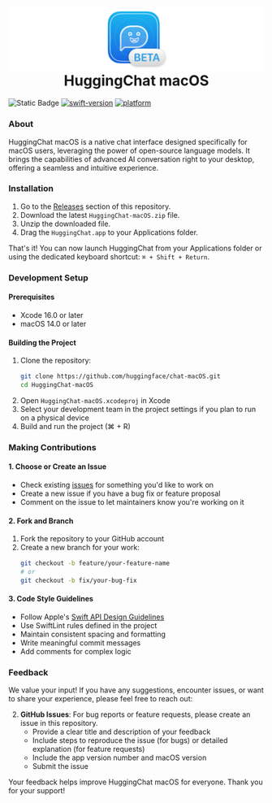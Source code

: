 <p align="center" style="margin-bottom: 0;">
  <img src="assets/banner.png" alt="HuggingChat macOS Banner">
</p>
<h1 align="center" style="margin-top: 0;">HuggingChat macOS</h1>

![Static Badge](https://img.shields.io/badge/License-Apache-orange)
[![swift-version](https://img.shields.io/badge/Swift-6.0-brightgreen.svg)](https://github.com/apple/swift)
[![platform](https://img.shields.io/badge/Platform-macOS_14.0-blue.svg)](https://github.com/apple/swift)


### About
HuggingChat macOS is a native chat interface designed specifically for macOS users, leveraging the power of open-source language models. It brings the capabilities of advanced AI conversation right to your desktop, offering a seamless and intuitive experience.

### Installation

1. Go to the [Releases](https://github.com/huggingface/chat-macOS/releases) section of this repository.
2. Download the latest `HuggingChat-macOS.zip` file.
3. Unzip the downloaded file.
4. Drag the `HuggingChat.app` to your Applications folder.

That's it! You can now launch HuggingChat from your Applications folder or using the dedicated keyboard shortcut: `⌘ + Shift + Return`.

### Development Setup
#### Prerequisites
- Xcode 16.0 or later
- macOS 14.0 or later

#### Building the Project
1. Clone the repository:
   ```bash
   git clone https://github.com/huggingface/chat-macOS.git
   cd HuggingChat-macOS
   ```
2. Open `HuggingChat-macOS.xcodeproj` in Xcode
3. Select your development team in the project settings if you plan to run on a physical device
4. Build and run the project (⌘ + R)

### Making Contributions
#### 1. Choose or Create an Issue
- Check existing [issues](https://github.com/huggingface/chat-macOS/issues) for something you'd like to work on
- Create a new issue if you have a bug fix or feature proposal
- Comment on the issue to let maintainers know you're working on it

#### 2. Fork and Branch
1. Fork the repository to your GitHub account
2. Create a new branch for your work:
   ```bash
   git checkout -b feature/your-feature-name
   # or
   git checkout -b fix/your-bug-fix
   ```

#### 3. Code Style Guidelines
- Follow Apple's [Swift API Design Guidelines](https://swift.org/documentation/api-design-guidelines/)
- Use SwiftLint rules defined in the project
- Maintain consistent spacing and formatting
- Write meaningful commit messages
- Add comments for complex logic


### Feedback

We value your input! If you have any suggestions, encounter issues, or want to share your experience, please feel free to reach out:

2. **GitHub Issues**: For bug reports or feature requests, please create an issue in this repository. 
    - Provide a clear title and description of your feedback
   - Include steps to reproduce the issue (for bugs) or detailed explanation (for feature requests)
   - Include the app version number and macOS version
   - Submit the issue

Your feedback helps improve HuggingChat macOS for everyone. Thank you for your support!